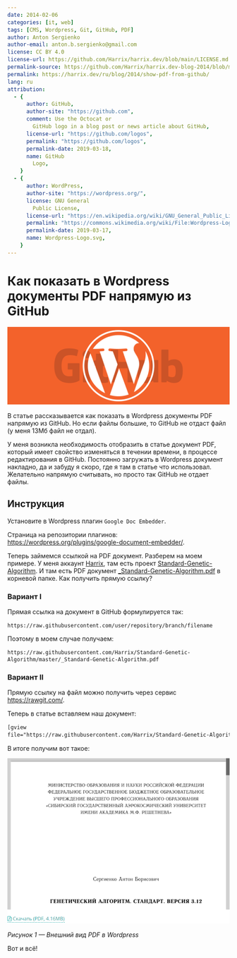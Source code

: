 ```yaml
---
date: 2014-02-06
categories: [it, web]
tags: [CMS, Wordpress, Git, GitHub, PDF]
author: Anton Sergienko
author-email: anton.b.sergienko@gmail.com
license: CC BY 4.0
license-url: https://github.com/Harrix/harrix.dev/blob/main/LICENSE.md
permalink-source: https://github.com/Harrix/harrix.dev-blog-2014/blob/main/show-pdf-from-github/show-pdf-from-github.md
permalink: https://harrix.dev/ru/blog/2014/show-pdf-from-github/
lang: ru
attribution:
  - {
      author: GitHub,
      author-site: "https://github.com",
      comment: Use the Octocat or
        GitHub logo in a blog post or news article about GitHub,
      license-url: "https://github.com/logos",
      permalink: "https://github.com/logos",
      permalink-date: 2019-03-18,
      name: GitHub
        Logo,
    }
  - {
      author: WordPress,
      author-site: "https://wordpress.org/",
      license: GNU General
        Public License,
      license-url: "https://en.wikipedia.org/wiki/GNU_General_Public_License",
      permalink: "https://commons.wikimedia.org/wiki/File:Wordpress-Logo.svg",
      permalink-date: 2019-03-17,
      name: Wordpress-Logo.svg,
    }
---
```


# Как показать в Wordpress документы PDF напрямую из GitHub

![Featured image](featured-image.svg)

В статье рассказывается как показать в Wordpress документы PDF напрямую из GitHub. Но если файлы большие, то GitHub не отдаст файл (у меня 13Мб файл не отдал).

У меня возникла необходимость отобразить в статье документ PDF, который имеет свойство изменяться в течении времени, в процессе редактирования в GitHub. Постоянно загружать в Wordpress документ накладно, да и забуду я скоро, где я там в статье что использовал. Желательно напрямую считывать, но просто так GitHub не отдает файлы.

## Инструкция

Установите в Wordpress плагин `Google Doc Embedder`.

Страница на репозитории плагинов: <https://wordpress.org/plugins/google-document-embedder/>.

Теперь займемся ссылкой на PDF документ. Разберем на моем примере. У меня аккаунт [Harrix](https://github.com/Harrix), там есть проект [Standard-Genetic-Algorithm](https://github.com/Harrix/Standard-Genetic-Algorithm). И там есть PDF документ [\_Standard-Genetic-Algorithm.pdf](https://github.com/Harrix/Standard-Genetic-Algorithm/blob/master/_Standard-Genetic-Algorithm.pdf) в корневой папке. Как получить прямую ссылку?

### Вариант I

Прямая ссылка на документ в GitHub формулируется так:

```text
https://raw.githubusercontent.com/user/repository/branch/filename
```

Поэтому в моем случае получаем:

```text
https://raw.githubusercontent.com/Harrix/Standard-Genetic-Algorithm/master/_Standard-Genetic-Algorithm.pdf
```

### Вариант II

Прямую ссылку на файл можно получить через сервис <https://rawgit.com/>.

Теперь в статье вставляем наш документ:

```html
[gview
file="https://raw.githubusercontent.com/Harrix/Standard-Genetic-Algorithm/master/_Standard-Genetic-Algorithm.pdf"]
```

В итоге получим вот такое:

![Внешний вид PDF в Wordpress](img/result.png)

_Рисунок 1 — Внешний вид PDF в Wordpress_

Вот и всё!
